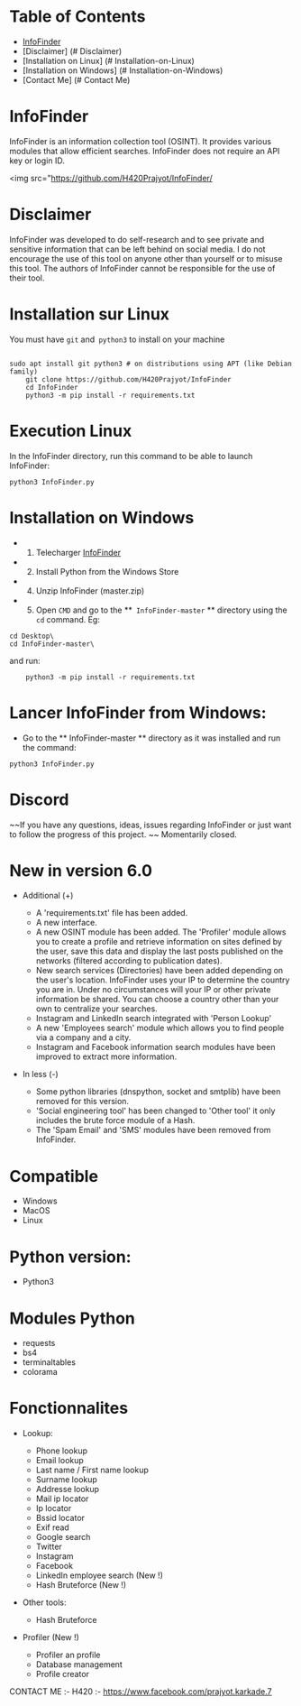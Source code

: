 Table of Contents
=

* [InfoFinder](#InfoFinder)
* [Disclaimer] (# Disclaimer)
* [Installation on Linux] (# Installation-on-Linux)
* [Installation on Windows] (# Installation-on-Windows)
* [Contact Me] (# Contact Me)

InfoFinder
=


InfoFinder is an information collection tool (OSINT). It provides various modules that allow efficient searches. InfoFinder does not require an API key or login ID.

<img src="https://github.com/H420Prajyot/InfoFinder/

Disclaimer
=
InfoFinder was developed to do self-research and to see private and sensitive information that can be left behind on social media. I do not encourage the use of this tool on anyone other than yourself or to misuse this tool. The authors of InfoFinder cannot be responsible for the use of their tool.

Installation sur Linux
=
You must have `git` and` python3` to install on your machine
```
    
sudo apt install git python3 # on distributions using APT (like Debian family)
    git clone https://github.com/H420Prajyot/InfoFinder
    cd InfoFinder
    python3 -m pip install -r requirements.txt
```    

Execution Linux
=
In the InfoFinder directory, run this command to be able to launch InfoFinder:
```
python3 InfoFinder.py
```

Installation on Windows
=
- 1. Telecharger [InfoFinder](https://github.com/H420Prajyot/InfoFinder/archive/master.zip)
- 2. Install Python from the Windows Store
- 4. Unzip InfoFinder (master.zip)
- 5. Open `CMD` and go to the **` InfoFinder-master` ** directory using the `cd` command.
     Eg:
```
cd Desktop\
cd InfoFinder-master\
``` 
and run:
```
    python3 -m pip install -r requirements.txt
```

Lancer InfoFinder from Windows:
=
- Go to the ** InfoFinder-master ** directory as it was installed and run the command:
```
python3 InfoFinder.py
```

Discord
=
~~If you have any questions, ideas, issues regarding InfoFinder or just want to follow the progress of this project. ~~
Momentarily closed.

New in version 6.0
=
- Additional (+)
	- A 'requirements.txt' file has been added.
	- A new interface.
	- A new OSINT module has been added. The 'Profiler' module allows you to create a profile and retrieve information on sites defined by the user, save this data and display the last posts published on the networks (filtered according to publication dates).
	- New search services (Directories) have been added depending on the user's location. InfoFinder uses your IP to determine the country you are in. Under no circumstances will your IP or other private information be shared. You can choose a country other than your own to centralize your searches.
	- Instagram and LinkedIn search integrated with 'Person Lookup'
	- A new 'Employees search' module which allows you to find people via a company and a city.
	- Instagram and Facebook information search modules have been improved to extract more information.  

- In less (-)
	- Some python libraries (dnspython, socket and smtplib) have been removed for this version.
	- 'Social engineering tool' has been changed to 'Other tool' it only includes the brute force module of a Hash.
	- The 'Spam Email' and 'SMS' modules have been removed from InfoFinder.


Compatible
=
- Windows
- MacOS
- Linux

Python version:
=
- Python3

Modules Python
=
- requests
- bs4
- terminaltables
- colorama

Fonctionnalites
=
 - Lookup:
	- Phone lookup
	- Email lookup
	- Last name / First name lookup
	- Surname lookup
	- Addresse lookup
	- Mail ip locator
	- Ip locator
	- Bssid locator
	- Exif read
	- Google search
	- Twitter
	- Instagram
	- Facebook
	- LinkedIn employee search (New !)
	- Hash Bruteforce (New !)

 - Other tools:

	- Hash Bruteforce

- Profiler (New !)
	- Profiler an profile
	- Database management
	- Profile creator

CONTACT ME :-
H420 :- https://www.facebook.com/prajyot.karkade.7
